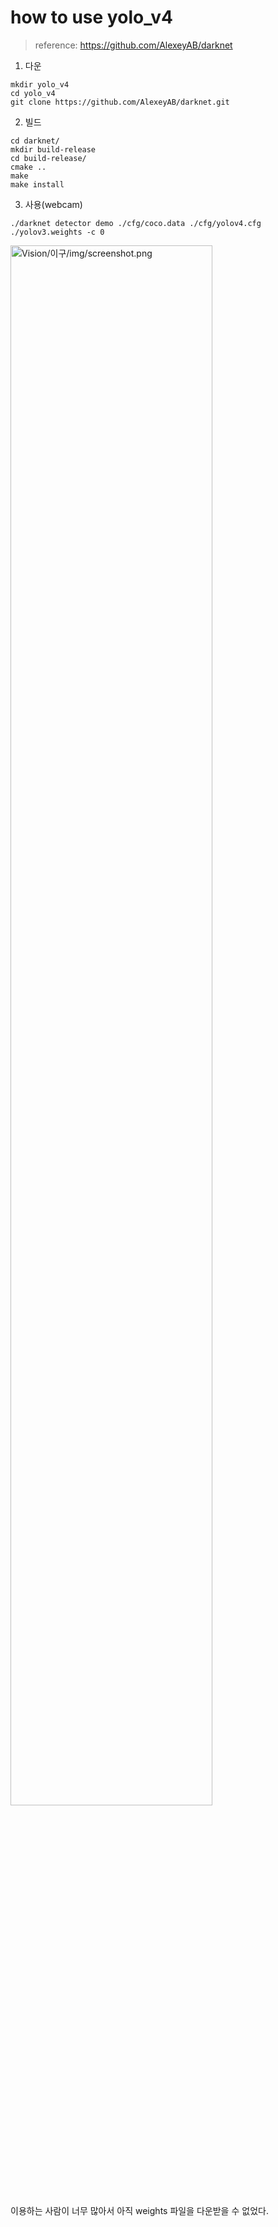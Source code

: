 # how to use yolo_v4
> reference: https://github.com/AlexeyAB/darknet

1. 다운
~~~(bash)
mkdir yolo_v4
cd yolo_v4
git clone https://github.com/AlexeyAB/darknet.git
~~~

2. 빌드
~~~(bash)
cd darknet/
mkdir build-release
cd build-release/
cmake ..
make
make install
~~~

3. 사용(webcam)
~~~(bash)
./darknet detector demo ./cfg/coco.data ./cfg/yolov4.cfg ./yolov3.weights -c 0
~~~

<img src="/ARTIV/Vision/이구/img/screenshot.png" width="80%" height="80%" title="Vision/이구/img/screenshot.png">

이용하는 사람이 너무 많아서 아직 weights 파일을 다운받을 수 없었다.
